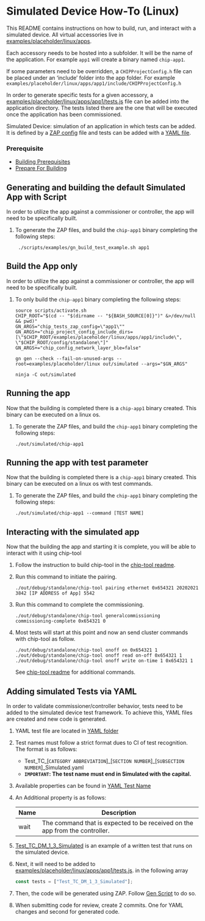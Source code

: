 # Simulated Device How-To (Linux)

This README contains instructions on how to build, run, and interact with a
simulated device. All virtual accessories live in
[examples/placeholder/linux/apps](https://github.com/project-chip/connectedhomeip/tree/master/examples/placeholder/linux/apps).

Each accessory needs to be hosted into a subfolder. It will be the name of the
application. For example `app1` will create a binary named `chip-app1`.

If some parameters need to be overridden, a `CHIPProjectConfig.h` file can be
placed under an ‘include’ folder into the app folder. For example
`examples/placeholder/linux/apps/app1/include/CHIPProjectConfig.h`

In order to generate specific tests for a given accessory, a
[examples/placeholder/linux/apps/app1/tests.js](https://github.com/project-chip/connectedhomeip/tree/master/examples/placeholder/linux/apps/app1/tests.js)
file can be added into the application directory. The tests listed there are the
one that will be executed once the application has been commissioned.

Simulated Device: simulation of an application in which tests can be
added. It is defined by a [ZAP config]() file and tests can be added with a
[YAML file](https://github.com/project-chip/connectedhomeip/tree/master/src/app/tests/suites/certification/Test_TC_DM_1_3_Simulated.yaml).

### Prerequisite

-   [Building Prerequisites](https://github.com/project-chip/connectedhomeip/tree/master/docs/guides/BUILDING.md#prerequisites)
-   [Prepare For Building](https://github.com/project-chip/connectedhomeip/tree/master/docs/guides/BUILDING.md#prepare-for-building)


## Generating and building the default Simulated App with Script

In order to utilize the app against a commissioner or controller, the app will
need to be specifically built.

1. To generate the ZAP files, and build the `chip-app1` binary completing the
   following steps:

    ```
     ./scripts/examples/gn_build_test_example.sh app1
    ```

## Build the App only

In order to utilize the app against a commissioner or controller, the app will
need to be specifically built.

1. To only build the `chip-app1` binary completing the following steps:

    ```
    source scripts/activate.sh
    CHIP_ROOT="$(cd -- "$(dirname -- "${BASH_SOURCE[0]}")" &>/dev/null && pwd)"
    GN_ARGS="chip_tests_zap_config=\"app1\""
    GN_ARGS+="chip_project_config_include_dirs=[\"$CHIP_ROOT/examples/placeholder/linux/apps/app1/include\", \"$CHIP_ROOT/config/standalone\"]"
    GN_ARGS+="chip_config_network_layer_ble=false"

    gn gen --check --fail-on-unused-args --root=examples/placeholder/linux out/simulated --args="$GN_ARGS"

    ninja -C out/simulated
    ```

## Running the app

Now that the building is completed there is a `chip-app1` binary created. This
binary can be executed on a linux os.

1. To generate the ZAP files, and build the `chip-app1` binary completing the
   following steps:

    ```
    ./out/simulated/chip-app1
    ```

## Running the app with test parameter

Now that the building is completed there is a `chip-app1` binary created. This
binary can be executed on a linux os with test commands.

1. To generate the ZAP files, and build the `chip-app1` binary completing the
   following steps:

    ```
    ./out/simulated/chip-app1 --command [TEST NAME]
    ```

## Interacting with the simulated app

Now that the building the app and starting it is complete, you will be able to
interact with it using chip-tool

1. Follow the instruction to build chip-tool in the
   [chip-tool readme](../../examples/chip-tool).

2. Run this command to initiate the pairing.
    ```
    ./out/debug/standalone/chip-tool pairing ethernet 0x654321 20202021 3842 [IP ADDRESS of App] 5542
    ```
3. Run this command to complete the commissioning.
    ```
    ./out/debug/standalone/chip-tool generalcommissioning commissioning-complete 0x654321 0
    ```
4. Most tests will start at this point and now an send cluster commands with
   chip-tool as follow.

    ```
    ./out/debug/standalone/chip-tool onoff on 0x654321 1
    ./out/debug/standalone/chip-tool onoff read on-off 0x654321 1
    ./out/debug/standalone/chip-tool onoff write on-time 1 0x654321 1
    ```

    See
    [chip-tool readme](../../examples/chip-tool)
    for additional commands.

## Adding simulated Tests via YAML

In order to validate commissioner/controller behavior, tests need to be added to
the simulated device test framework. To achieve this, YAML files are created and
new code is generated.

1. YAML test file are located in
   [YAML folder](../../src/app/tests/suites/certification/)
2. Test names must follow a strict format dues to CI of test recognition. The
   format is as follows:
    - Test_TC\_[`CATEGORY ABBREVIATION`]\_[`SECTION NUMBER`]\_[`SUBSECTION
      NUMBER`]\_Simulated.yaml
    - <strong>`IMPORTANT`: The test name must end in Simulated with the
      capital.</strong>
3. Available properties can be found in
   [YAML Test Name](../../src/app/tests/suites/README.md)
4. An Additional property is as follows:

    | Name | Description                                                                 |
    | ---- | --------------------------------------------------------------------------- |
    | wait | The command that is expected to be received on the app from the controller. |

5. [Test_TC_DM_1_3_Simulated](../../src/app/tests/suites/certification/Test_TC_DM_1_3_Simulated.yaml)
   is an example of a written test that runs on the simulated device.
6. Next, it will need to be added to
   [examples/placeholder/linux/apps/app1/tests.js](../../examples/placeholder/linux/apps/app1/tests.js).
   in the following array
    ```javascript
    const tests = ["Test_TC_DM_1_3_Simulated"];
    ```
7. Then, the code will be generated using ZAP. Follow
   [Gen Script](#generating-and-building-the-default-simulated-app-with-script)
   to do so.
8. When submitting code for review, create 2 commits. One for YAML changes and
   second for generated code.
